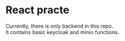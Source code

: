 # React practe

Currently, there is only backend in this repo.  
It contains basic keycloak and minio functions.
